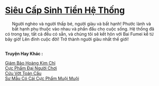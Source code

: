 <a href="https://truyentiki.com/sieu-cap-sinh-tien-he-thong.33896/" title="Siêu Cấp Sinh Tiền Hệ Thống"><h1>Siêu Cấp Sinh Tiền Hệ Thống</h1></a><div style="display:table"><img align="right" style="float: left; padding: 10px;" src="https://truyentiki.com/images/story/200x260/33896.jpg" alt="">Người nghèo và người thấp bé, người giàu và bất hạnh! Phước lành và bất hạnh phụ thuộc vào nhau và phấn đấu cho cuộc sống. Hệ thống đã có trong tay, tất cả đều có sẵn, và chúng tôi sẽ kết hôn với Bai Fumei kể từ bây giờ! Lên đỉnh cuộc đời! Trở thành người giàu nhất thế giới!</div><p><br><b>Truyện Hay Khác :</b></p><a href="https://truyentiki.com/giam-bao-hoang-kim-chi.33895/" alt="Giám Bảo Hoàng Kim Chỉ">Giám Bảo Hoàng Kim Chỉ</a><br/><a href="https://medium.com/@hoangminhquan16819844/c%E1%BB%B1c-ph%E1%BA%A9m-%C4%91%E1%BA%A1i-ng%C6%B0%E1%BB%9Di-ch%C6%A1i-a1e7e2fce896" alt="Cực Phẩm Đại Người Chơi">Cực Phẩm Đại Người Chơi</a><br/><a href="https://github.com/nownovels/top500/tree/master/truyenhay/33905/" alt="Cứu Vớt Toàn Cầu">Cứu Vớt Toàn Cầu</a><br/><a href="https://www.flickr.com/photos/188164041@N05/49966797278/" alt="Sư Mẫu Có Cái Cực Phẩm Muội Muội">Sư Mẫu Có Cái Cực Phẩm Muội Muội</a><br/>